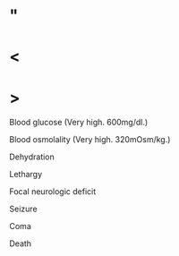 # "

# <

# >

Blood glucose
(Very high. 600mg/dl.)

Blood osmolality
(Very high. 320mOsm/kg.)

Dehydration

Lethargy

Focal neurologic deficit

Seizure

Coma

Death

